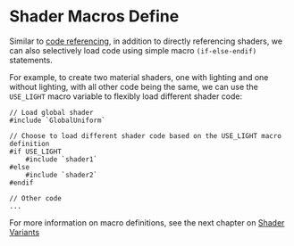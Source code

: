 # Shader Macros Define

Similar to [code referencing](./shader_include.md), in addition to directly referencing shaders, we can also selectively load code using simple macro `(if-else-endif)` statements.

For example, to create two material shaders, one with lighting and one without lighting, with all other code being the same, we can use the `USE_LIGHT` macro variable to flexibly load different shader code:

```wgsl
// Load global shader
#include `GlobalUniform`

// Choose to load different shader code based on the USE_LIGHT macro definition
#if USE_LIGHT
    #include `shader1`
#else
    #include `shader2`
#endif

// Other code
...
```

For more information on macro definitions, see the next chapter on [Shader Variants](./shader_variants.md)